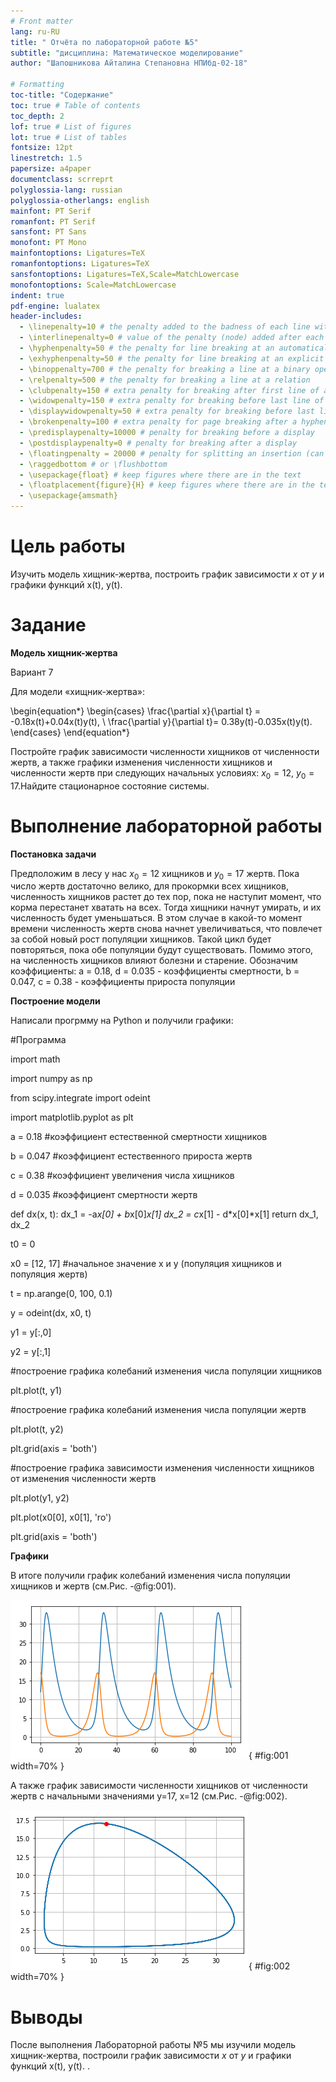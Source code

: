 ```yaml
---
# Front matter
lang: ru-RU
title: " Отчёта по лабораторной работе №5"
subtitle: "дисциплина: Математическое моделирование"
author: "Шапошникова Айталина Степановна НПИбд-02-18"

# Formatting
toc-title: "Содержание"
toc: true # Table of contents
toc_depth: 2
lof: true # List of figures
lot: true # List of tables
fontsize: 12pt
linestretch: 1.5
papersize: a4paper
documentclass: scrreprt
polyglossia-lang: russian
polyglossia-otherlangs: english
mainfont: PT Serif
romanfont: PT Serif
sansfont: PT Sans
monofont: PT Mono
mainfontoptions: Ligatures=TeX
romanfontoptions: Ligatures=TeX
sansfontoptions: Ligatures=TeX,Scale=MatchLowercase
monofontoptions: Scale=MatchLowercase
indent: true
pdf-engine: lualatex
header-includes:
  - \linepenalty=10 # the penalty added to the badness of each line within a paragraph (no associated penalty node) Increasing the value makes tex try to have fewer lines in the paragraph.
  - \interlinepenalty=0 # value of the penalty (node) added after each line of a paragraph.
  - \hyphenpenalty=50 # the penalty for line breaking at an automatically inserted hyphen
  - \exhyphenpenalty=50 # the penalty for line breaking at an explicit hyphen
  - \binoppenalty=700 # the penalty for breaking a line at a binary operator
  - \relpenalty=500 # the penalty for breaking a line at a relation
  - \clubpenalty=150 # extra penalty for breaking after first line of a paragraph
  - \widowpenalty=150 # extra penalty for breaking before last line of a paragraph
  - \displaywidowpenalty=50 # extra penalty for breaking before last line before a display math
  - \brokenpenalty=100 # extra penalty for page breaking after a hyphenated line
  - \predisplaypenalty=10000 # penalty for breaking before a display
  - \postdisplaypenalty=0 # penalty for breaking after a display
  - \floatingpenalty = 20000 # penalty for splitting an insertion (can only be split footnote in standard LaTeX)
  - \raggedbottom # or \flushbottom
  - \usepackage{float} # keep figures where there are in the text
  - \floatplacement{figure}{H} # keep figures where there are in the text
  - \usepackage{amsmath}
---
```


# Цель работы

Изучить модель хищник-жертва, построить график зависимости $x$ от $y$ 
и графики функций x(t), y(t). 

# Задание

**Модель хищник-жертва**

Вариант 7

Для модели «хищник-жертва»:

\begin{equation*}
 \begin{cases}
   \frac{\partial x}{\partial t} = -0.18x(t)+0.04x(t)y(t), 
   \\
   \frac{\partial y}{\partial t}= 0.38y(t)-0.035x(t)y(t).
 \end{cases}
\end{equation*}

Постройте график зависимости численности хищников от численности жертв,
а также графики изменения численности хищников и численности жертв при
следующих начальных условиях: $x_{0} = 12$, $y_{0} = 17$.Найдите стационарное
состояние системы.


# Выполнение лабораторной работы

**Постановка задачи**

Предположим в лесу у нас $x_{0} = 12$ хищников и $y_{0} = 17$ жертв.
Пока число жертв достаточно велико, для прокормки всех хищников,
численность хищников растет до тех пор, пока не наступит момент, что корма
перестанет хватать на всех. Тогда хищники начнут умирать, и их численность будет
уменьшаться. В этом случае в какой-то момент времени численность жертв снова
начнет увеличиваться, что повлечет за собой новый рост популяции хищников. Такой
цикл будет повторяться, пока обе популяции будут существовать. Помимо этого,
на численность хищников влияют болезни и старение.
Обозначим коэффициенты: a = 0.18, d = 0.035 - коэффициенты смертности, 
b = 0.047, c = 0.38 - коэффициенты прироста популяции


**Построение модели** 

Написали прогрмму на Python и получили графики:

#Программа

import math

import numpy as np

from scipy.integrate import odeint

import matplotlib.pyplot as plt


a = 0.18  #коэффициент естественной смертности хищников

b = 0.047  #коэффициент естественного прироста жертв

c = 0.38  #коэффициент увеличения числа хищников

d = 0.035  #коэффициент смертности жертв


def dx(x, t):
    dx_1 = -a*x[0] + b*x[0]*x[1]
    dx_2 = c*x[1] - d*x[0]*x[1]
    return dx_1, dx_2

t0 = 0


x0 = [12, 17] #начальное значение x и у (популяция хищников и популяция жертв)


t = np.arange(0, 100, 0.1)


y = odeint(dx, x0, t)


y1 = y[:,0]

y2 = y[:,1]


#построение графика колебаний изменения числа популяции хищников

plt.plot(t, y1)

#построение графика колебаний изменения числа популяции жертв

plt.plot(t, y2)

plt.grid(axis = 'both')


#построение графика зависимости изменения численности хищников от изменения численности жертв

plt.plot(y1, y2)

plt.plot(x0[0], x0[1], 'ro')

plt.grid(axis = 'both')


**Графики**

В итоге получили график колебаний изменения числа популяции хищников и жертв (см.Рис. -@fig:001).

![График колебаний изменения числа популяции хищников и жертв](image/1.png){ #fig:001 width=70% }


А также график зависимости численности хищников от численности жертв с начальными значениями у=17, х=12 (см.Рис. -@fig:002).

![Графики зависимости численности хищников от численности жертв](image/2.png){ #fig:002 width=70% }


# Выводы

После выполнения Лабораторной работы №5 мы изучили модель хищник-жертва, 
построили график зависимости $x$ от $y$ и графики функций x(t), y(t). .

